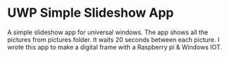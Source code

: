 # UWP Simple Slideshow App
A simple slideshow app for universal windows. 
The app shows all the pictures from pictures folder. It waits 20 seconds between each picture.
I wrote this app to make a digital frame with a Raspberry pi & Windows IOT.
